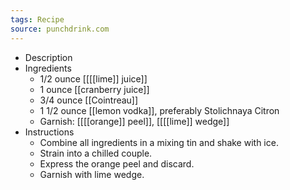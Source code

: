 ```yaml
---
tags: Recipe
source: punchdrink.com
---
```


- Description
- Ingredients
	- 1/2 ounce [[[[lime]] juice]]
	- 1 ounce [[cranberry juice]]
	- 3/4 ounce [[Cointreau]]
	- 1 1/2 ounce [[lemon vodka]], preferably Stolichnaya Citron
	- Garnish: [[[[orange]] peel]], [[[[lime]] wedge]]
- Instructions
	- Combine all ingredients in a mixing tin and shake with ice.
	- Strain into a chilled couple.
	- Express the orange peel and discard.
	- Garnish with lime wedge.